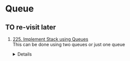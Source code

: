 # Queue
## TO re-visit later
1. [225. Implement Stack using Queues](https://leetcode.com/problems/implement-stack-using-queues)  
    This can be done using two queues or just one queue
    <details>

      ```python
      def push(self, x: int) -> None:
          if not self.mainQueue:
              self.mainQueue.append(x)
              return
  
          while self.mainQueue:
              self.auxQueue.append(self.mainQueue.popleft())
          self.mainQueue.append(x)
          while self.auxQueue:
              self.mainQueue.append(self.auxQueue.popleft())
      ```

     Can also be done using only one queue:
      ```python
      def push(self, x: int) -> None:
          size = len(self.mainQueue)
          self.mainQueue.append(x)
          for _ in range(size):
              self.mainQueue.append(self.mainQueue.popleft())
      ```
    </details>
